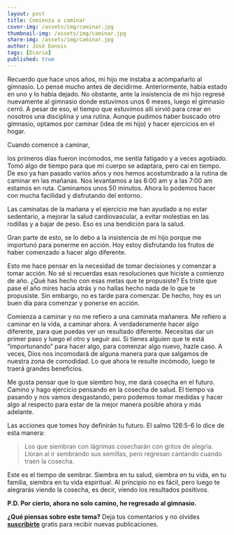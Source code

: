 ```yaml
---
layout: post
title: Comienza a caminar
cover-img: /assets/img/caminar.jpg
thumbnail-img: /assets/img/caminar.jpg
share-img: /assets/img/caminar.jpg
author: José Danois
tags: [Diario]
published: true
---
```

Recuerdo que hace unos años, mi hijo me instaba a acompañarlo al gimnasio. Lo pensé mucho antes de decidirme. Anteriormente, había estado en uno y lo había dejado. No obstante, ante la insistencia de mi hijo regresé nuevamente al gimnasio donde estuvimos unos 6 meses, luego el gimnasio cerró. A pesar de eso, el tiempo que estuvimos allí sirvió para crear en nosotros una disciplina y una rutina. Aunque pudimos haber buscado otro gimnasio, optamos por caminar (idea de mi hijo) y hacer ejercicios en el hogar.

Cuando comencé a caminar,

los primeros días fueron incómodos, me sentía fatigado y a veces agobiado. Tomó algo de tiempo para que mi cuerpo se adaptara, pero caí en tiempo. De eso ya han pasado varios años y nos hemos acostumbrado a la rutina de caminar en las mañanas. Nos levantamos a las 6:00 am y a las 7:00 am estamos en ruta. Caminamos unos 50 minutos. Ahora lo podemos hacer con mucha facilidad y disfrutando del entorno.

Las caminatas de la mañana y el ejercicio me han ayudado a no estar sedentario, a mejorar la salud cardiovascular, a evitar molestias en las rodillas y a bajar de peso. Eso es una bendición para la salud.

Gran parte de esto, se lo debo a la insistencia de mi hijo porque me importunó para ponerme en acción. Hoy estoy disfrutando los frutos de haber comenzado a hacer algo diferente.

Esto me hace pensar en la necesidad de tomar decisiones y comenzar a tomar acción. No sé si recuerdas esas resoluciones que hiciste a comienzo de año. ¿Qué has hecho con esas metas que te propusiste? Es triste que pase el año mires hacia atrás y no hallas hecho nada de lo que te propusiste. Sin embargo, no es tarde para comenzar. De hecho, hoy es un buen día para comenzar y ponerse en acción.

Comienza a caminar y no me refiero a una caminata mañanera. Me refiero a caminar en la vida, a caminar ahora. A verdaderamente hacer algo diferente, para que puedas ver un resultado diferente. Necesitas dar un primer paso y luego el otro y seguir así. Si tienes alguien que te está “importunando” para hacer algo, para comenzar algo nuevo, hazle caso. A veces, Dios nos incomodará de alguna manera para que salgamos de nuestra zona de comodidad. Lo que ahora te resulte incómodo, luego te traerá grandes beneficios.

Me gusta pensar que lo que siembro hoy, me dará cosecha en el futuro. Camino y hago ejercicio pensando en la cosecha de salud. El tiempo va pasando y nos vamos desgastando, pero podemos tomar medidas y hacer algo al respecto para estar de la mejor manera posible ahora y más adelante.

Las acciones que tomes hoy definirán tu futuro. El salmo 126:5-6 lo dice de esta manera:

>Los que siembran con lágrimas cosecharán con gritos de alegría. Lloran al ir sembrando sus semillas, pero regresan cantando cuando traen la cosecha.

Este es el tiempo de sembrar. Siembra en tu salud, siembra en tu vida, en tu familia, siembra en tu vida espiritual. Al principio no es fácil, pero luego te alegrarás viendo la cosecha, es decir, viendo los resultados positivos.

**P.D. Por cierto, ahora no solo camino, he regresado al gimnasio.**

**¿Qué piensas sobre este tema?** Deja tus comentarios y no olvides **[suscribirte](https://www.feedio.co/@jdanois)** gratis para recibir nuevas publicaciones.
<!--stackedit_data:
eyJoaXN0b3J5IjpbMjAzMDIwNDkwMCwtMzkwNTIzNDhdfQ==
-->